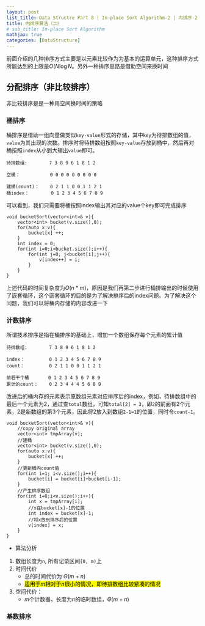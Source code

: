 ```yaml
---
layout: post
list_title: Data Structre Part 8 | In-place Sort Algorithm-2 | 内排序-2
title: 内排序算法（二）
# sub_title: In-place Sort Algorithm
mathjax: true
categories: [DataStructure]
---
```


前面介绍的几种排序方式主要是以元素比较作为为基本的运算单元，这种排序方式所能达到的上限是$O(N\log{N}$。另外一种排序思路是借助空间来换时间

## 分配排序（非比较排序）

非比较排序是是一种用空间换时间的策略

### 桶排序

桶排序是借助一组向量做类似`key-value`形式的存储，其中`key`为待排数组的值，`value`为其出现的次数。排序时将待排数组按照`key-value`存放到桶中，然后再对桶按照`index`从小到大输出`value`即可。

```
待排数组:        7 3 8 9 6 1 8 1 2 

空桶：           0 0 0 0 0 0 0 0 0

建桶(count)：    0 2 1 1 0 0 1 1 2 1
桶index：        0 1 2 3 4 5 6 7 8 9
```

可以看到，我们只需要将桶按照index输出其对应的value个key即可完成排序

```
void bucketSort(vector<int>& v){
    vector<int> bucket(v.size(),0);
    for(auto x:v){
        bucket[x] ++;        
    }
    int index = 0;
    for(int i=0;i<bucket.size();i++){
        for(int j=0; j<bucket[i];j++){
            v[index++] = i; 
        }
    }
}
```

上述代码的时间复杂度为$O(n*m)$，原因是我们再第二步进行桶排输出的时候使用了嵌套循环，这个嵌套循环的目的是为了解决排序后的index问题。为了解决这个问题，我们可以将桶内存储的内容改进一下

### 计数排序

所谓技术排序是指在桶排序的基础上，增加一个数组保存每个元素的累计值

```
待排数组:        7 3 8 9 6 1 8 1 2 

index：         0 1 2 3 4 5 6 7 8 9
count：         0 2 1 1 0 0 1 1 2 1

前若干个桶       0 1 2 3 4 5 6 7 8 9
累计的count：    0 2 3 4 4 4 5 6 8 9
```
改进后的桶内存的元素表示原数组元素对应排序后的index，例如，待排数组中的最后一个元素为2，通过查`total`数组，可知`total[2] = 3`，即`2`的前面有2个元素，2是新数组的第3个元素，因此将2放入到数组`2-1=1`的位置，同时令`count-1`。

```
void bucketSort(vector<int>& v){
    //copy original array
    vector<int> tmpArray(v);
    //建桶
    vector<int> bucket(v.size(),0);
    for(auto x:v){
        bucket[x] ++;        
    }
    //更新桶内count值
    for(int i=1; i<v.size();i++){
        bucket[i] = bucket[i]+bucket[i-1];
    }
    //产生排序数组
    for(int i=0;i<v.size();i++){
        int x = tmpArray[i];
        //x在bucket[x]-1的位置
        int index = bucket[x]-1;
        //将x放到排序后的位置
        v[index] = x;
    }
}
```

- 算法分析

1. 数组长度为`n`, 所有记录区间`[0, m)`上
2. 时间代价
    - 总的时间代价为 $Θ(m+n)$
    - <mark>适用于$m$相对于$n$很小的情况，即待排数组比较紧凑的情况</mark>
3. 空间代价：
    - $m$个计数器，长度为$n$的临时数组，$Θ(m+n)$

### 基数排序



